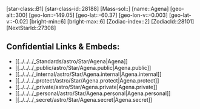 ﻿---
confidential: public
isDeleted: false
isReadOnly: false
location:
- -60.37
- 149.05
- 300
SpocWebEntityId: 27240
tags:
- astro/Star
type: Star
---

[star-class::B1]
[star-class-id::28188]
[Mass-sol::]
[name::Agena]
[geo-alt::300]
[geo-lon::-149.05]
[geo-lat::-60.37]
[geo-lon-v::-0.003]
[geo-lat-v::-0.02]
[bright-min::6]
[bright-max::6]
[Zodiac-index::2]
[ZodiacId::28101]
[NextStarId::27308]



## Confidential Links & Embeds: 
- [[../../../_Standards/astro/Star/Agena|Agena]] 
- [[../../../_public/astro/Star/Agena.public|Agena.public]] 
- [[../../../_internal/astro/Star/Agena.internal|Agena.internal]] 
- [[../../../_protect/astro/Star/Agena.protect|Agena.protect]] 
- [[../../../_private/astro/Star/Agena.private|Agena.private]] 
- [[../../../_personal/astro/Star/Agena.personal|Agena.personal]] 
- [[../../../_secret/astro/Star/Agena.secret|Agena.secret]]

